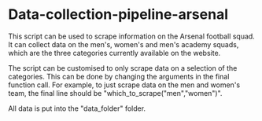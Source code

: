 # Data-collection-pipeline-arsenal
This script can be used to scrape information on the Arsenal football squad. It can collect data on the men's, women's and men's academy squads, which are the three categories currently available on the website.


The script can be customised to only scrape data on a selection of the categories. This can be done by changing the arguments in the final function call. For example, to just scrape data on the men and women's team, the final line should be "which_to_scrape("men","women")".

All data is put into the "data_folder" folder.